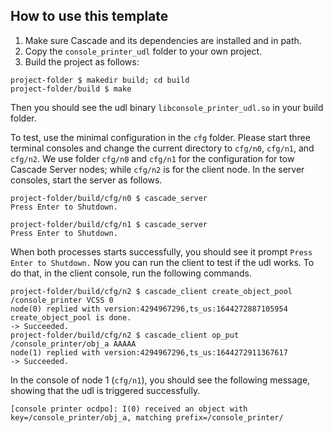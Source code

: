 ## How to use this template
1. Make sure Cascade and its dependencies are installed and in path.
1. Copy the `console_printer_udl` folder to your own project.
1. Build the project as follows:
```
project-folder $ makedir build; cd build
project-folder/build $ make
```
Then you should see the udl binary `libconsole_printer_udl.so` in your build folder.

To test, use the minimal configuration in the `cfg` folder. Please start three terminal consoles and change the current directory to `cfg/n0`, `cfg/n1`, and `cfg/n2`. We use folder `cfg/n0` and `cfg/n1` for the configuration for tow Cascade Server nodes; while `cfg/n2` is for the client node. In the server consoles, start the server as follows.
```
project-folder/build/cfg/n0 $ cascade_server
Press Enter to Shutdown.
```
```
project-folder/build/cfg/n1 $ cascade_server
Press Enter to Shutdown.
```
When both processes starts successfully, you should see it prompt `Press Enter to Shutdown.` Now you can run the client to test if the udl works. To do that, in the client console, run the following commands.
```
project-folder/build/cfg/n2 $ cascade_client create_object_pool /console_printer VCSS 0
node(0) replied with version:4294967296,ts_us:1644272887105954
create_object_pool is done.
-> Succeeded.
project-folder/build/cfg/n2 $ cascade_client op_put /console_printer/obj_a AAAAA
node(1) replied with version:4294967296,ts_us:1644272911367617
-> Succeeded.
```
In the console of node 1 (`cfg/n1`), you should see the following message, showing that the udl is triggered successfully.
```
[console printer ocdpo]: I(0) received an object with key=/console_printer/obj_a, matching prefix=/console_printer/
```
